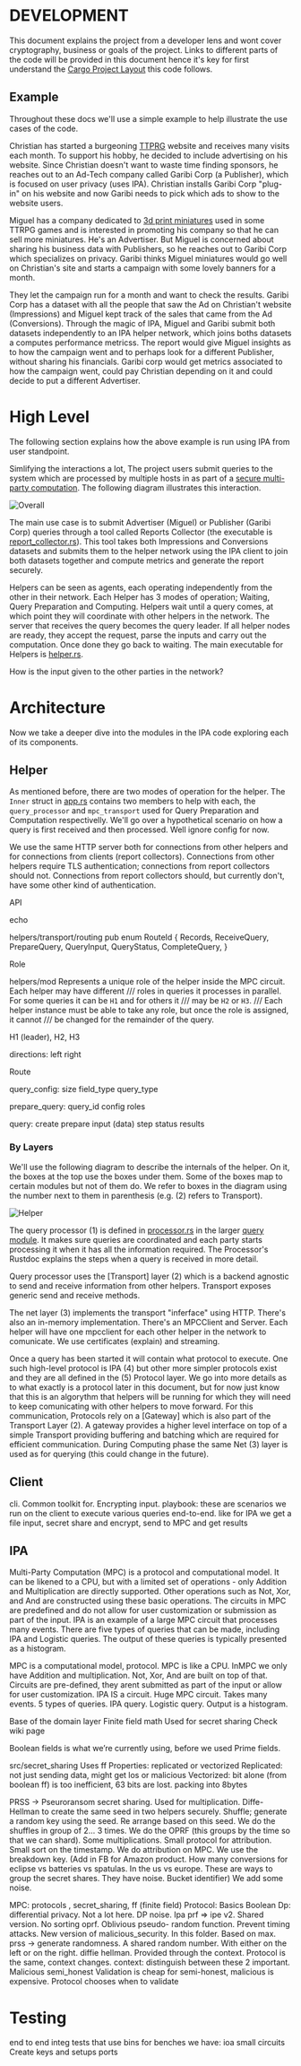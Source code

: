 # DEVELOPMENT

This document explains the project from a developer lens and wont cover cryptography, business or goals of the project. Links to different parts of the code will be provided in this document hence it's key for first understand the [Cargo Project Layout](https://doc.rust-lang.org/cargo/guide/project-layout.html) this code follows.

## Example

Throughout these docs we'll use a simple example to help illustrate the use cases of the code.

Christian has started a burgeoning [TTPRG](https://en.wikipedia.org/wiki/Tabletop_role-playing_game) website and receives many visits each month. To support his hobby, he decided to include advertising on his website. Since Christian doesn't want to waste time finding sponsors, he reaches out to an Ad-Tech company called Garibi Corp (a Publisher), which is focused on user privacy (uses IPA). Christian installs Garibi Corp "plug-in" on his website and now Garibi needs to pick which ads to show to the website users.

Miguel has a company dedicated to [3d print miniatures](https://all3dp.com/2/3d-printing-miniatures-get-started) used in some TTRPG games and is interested in promoting his company so that he can sell more miniatures. He's an Advertiser. But Miguel is concerned about sharing his business data with Publishers, so he reaches out to Garibi Corp which specializes on privacy. Garibi thinks Miguel miniatures would go well on Christian's site and starts a campaign with some lovely banners for a month.

They let the campaign run for a month and want to check the results. Garibi Corp has a dataset with all the people that saw the Ad on Christian't website (Impressions) and Miguel kept track of the sales that came from the Ad (Conversions). Through the magic of IPA, Miguel and Garibi submit both datasets independently to an IPA helper network, which joins boths datasets a computes performance metricss. The report would give Miguel insights as to how the campaign went and to perhaps look for a different Publisher, without sharing his financials. Garibi corp would get metrics associated to how the campaign went, could pay Christian depending on it and could decide to put a different Advertiser.


# High Level

The following section explains how the above example is run using IPA from user standpoint.

Simlifying the interactions a lot, The project users submit queries to the system which are processed by multiple hosts in as part of a [secure multi-party computation](https://en.wikipedia.org/wiki/Secure_multi-party_computation). The following diagram illustrates this interaction.

![Overall](./ipa-core/images/code_overall.drawio.png)

The main use case is to submit Advertiser (Miguel) or Publisher (Garibi Corp) queries through a tool called Reports Collector (the executable is [report_collector.rs](./ipa-core/src/bin/report_collector.rs)). This tool takes both Impressions and Conversions datasets and submits them to the helper network using the IPA client to join both datasets together and compute metrics and generate the report securely.

Helpers can be seen as agents, each operating independently from the other in their network. Each Helper has 3 modes of operation; Waiting, Query Preparation and Computing. Helpers wait until a query comes, at which point they will coordinate with other helpers in the network. The server that receives the query becomes the query leader. If all helper nodes are ready, they accept the request, parse the inputs and carry out the computation. Once done they go back to waiting. The main executable for Helpers is [helper.rs](./ipa-core/src/bin/helper.rs).

How is the input given to the other parties in the network?

# Architecture 

Now we take a deeper dive into the modules in the IPA code exploring each of its components.

## Helper

As mentioned before, there are two modes of operation for the helper. The `Inner` struct in [app.rs](./ipa-core/src/app.rs) contains two members to help with each, the `query_processor` and `mpc_transport` used for Query Preparation and Computation respectivelly.  We'll go over a hypothetical scenario on how a query is first received and then processed. Well ignore config for now.


We use the same HTTP server both for connections from other helpers and for connections from clients (report collectors). Connections from other helpers require TLS authentication; connections from report collectors should not. Connections from report collectors should, but currently don't, have some other kind of authentication.

API

echo

helpers/transport/routing
pub enum RouteId {
    Records,
    ReceiveQuery,
    PrepareQuery,
    QueryInput,
    QueryStatus,
    CompleteQuery,
}

Role

helpers/mod
Represents a unique role of the helper inside the MPC circuit. Each helper may have different
/// roles in queries it processes in parallel. For some queries it can be `H1` and for others it
/// may be `H2` or `H3`.
/// Each helper instance must be able to take any role, but once the role is assigned, it cannot
/// be changed for the remainder of the query.

H1 (leader), H2, H3

directions: left right

Route

query_config:
size
field_type
query_type

prepare_query:
query_id
config
roles

query:
create
prepare
input (data)
step
status
results


### By Layers

We'll use the following diagram to describe the internals of the helper. On it, the boxes at the top use the boxes under them. Some of the boxes map to certain modules but not of them do. We refer to boxes in the diagram using the number next to them in parenthesis (e.g. (2) refers to Transport).

![Helper](./ipa-core/images/helper.drawio.png)

The query processor (1) is defined in [processor.rs](ipa-core/src/query/processor.rs) in the larger [query module](ipa-core/src/query/mod.rs). It makes sure queries are coordinated and each party starts processing it when it has all the information required. The Processor's Rustdoc explains the steps when a query is received in more detail.

Query processor uses the [Transport] layer (2) which is a backend agnostic to send and receive information from other helpers. Transport exposes generic send and receive methods.

The net layer (3) implements the transport "inferface" using HTTP. There's also an in-memory implementation. There's an MPCClient and Server. Each helper will have one mpcclient for each other helper in the network to comunicate. We use certificates (explain) and streaming.

Once a query has been started it will contain what protocol to execute. One such high-level protocol is IPA (4) but other more simpler protocols exist and they are all defined in the (5) Protocol layer. We go into more details as to what exactly is a protocol later in this document, but for now just know that this is an algorythm that helpers will be running for which they will need to keep comunicating with other helpers to move forward. For this communication, Protocols rely on a [Gateway] which is also part of the Transport Layer (2). A gateway provides a higher level interface on top of a simple Transport providing buffering and batching which are required for efficient communication. During Computing phase the same Net (3) layer is used as for querying (this could change in the future).


## Client

cli. Common toolkit for. Encrypting input.
playbook: these are scenarios we run on the client to execute various queries end-to-end. like for IPA we get a file input, secret share and encrypt, send to MPC and get results

## IPA

Multi-Party Computation (MPC) is a protocol and computational model. It can be likened to a CPU, but with a limited set of operations - only Addition and Multiplication are directly supported. Other operations such as Not, Xor, and And are constructed using these basic operations.
The circuits in MPC are predefined and do not allow for user customization or submission as part of the input.
IPA is an example of a large MPC circuit that processes many events. There are five types of queries that can be made, including IPA and Logistic queries. The output of these queries is typically presented as a histogram.



MPC is a computational model, protocol.
MPC is like a CPU. InMPC we only have Addition and multiplication. Not, Xor, And are built on top of that.
Circuits are pre-defined, they arent submitted as part of the input or allow for user customization.
IPA IS a circuit. Huge MPC circuit. Takes many events.
5 types of queries. IPA query. Logistic query.
Output is a histogram.

Base of the domain layer
Finite field math
Used for secret sharing
Check wiki page

Boolean fields is what we’re currently using, before we used Prime fields.

src/secret_sharing
Uses ff
Properties: replicated or vectorized 
Replicated: not just sending data, might get los or malicious
Vectorized: bit alone (from boolean ff) is too inefficient, 63 bits are lost. packing into 8bytes



PRSS -> Pseuroransom secret sharing. Used for multiplication.
Diffe-Hellman to create the same seed in two helpers securely.
Shuffle; generate a random key using the seed. Re arrange based on this seed.
We do the shuffles in group of 2… 3 times.
We do the OPRF (this groups by the time so that we can shard). Some multiplications.
Small protocol for attribution. Small sort on the timestamp. We do attribution on MPC.
We use the breakdown key. (Add in FB for Amazon product. How many conversions for eclipse vs batteries vs spatulas. In the us vs europe. These are ways to group the secret shares. They have noise. Bucket identifier)
We add some noise.



MPC: protocols , secret_sharing, ff (finite field)
Protocol:
Basics
Boolean
Dp: differential privacy. Not a lot here. DP noise.
Ipa prf => ipe v2. Shared version. No sorting oprf. Oblivious pseudo- random function. Prevent timing attacks.
New version of malicious_security. In this folder. Based on max.
prss -> generate randomness. A shared random number. With either on the left or on the right. diffie hellman. Provided through the context.
Protocol is the same, context changes.
context: distinguish between these 2 important.
Malicious
semi_honest
Validation is cheap for semi-honest, malicious is expensive. Protocol chooses when to validate



# Testing

end to end integ tests that use bins
for benches we have:
ioa
small circuits
Create keys and setups ports

